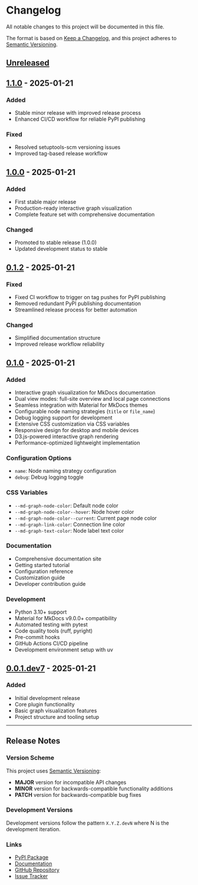 # Changelog

All notable changes to this project will be documented in this file.

The format is based on [Keep a Changelog](https://keepachangelog.com/en/1.0.0/),
and this project adheres to [Semantic Versioning](https://semver.org/spec/v2.0.0.html).

## [Unreleased]

## [1.1.0] - 2025-01-21

### Added

- Stable minor release with improved release process
- Enhanced CI/CD workflow for reliable PyPI publishing

### Fixed

- Resolved setuptools-scm versioning issues
- Improved tag-based release workflow

## [1.0.0] - 2025-01-21

### Added

- First stable major release
- Production-ready interactive graph visualization
- Complete feature set with comprehensive documentation

### Changed

- Promoted to stable release (1.0.0)
- Updated development status to stable

## [0.1.2] - 2025-01-21

### Fixed

- Fixed CI workflow to trigger on tag pushes for PyPI publishing
- Removed redundant PyPI publishing documentation
- Streamlined release process for better automation

### Changed

- Simplified documentation structure
- Improved release workflow reliability

## [0.1.0] - 2025-01-21

### Added

- Interactive graph visualization for MkDocs documentation
- Dual view modes: full-site overview and local page connections
- Seamless integration with Material for MkDocs themes
- Configurable node naming strategies (`title` or `file_name`)
- Debug logging support for development
- Extensive CSS customization via CSS variables
- Responsive design for desktop and mobile devices
- D3.js-powered interactive graph rendering
- Performance-optimized lightweight implementation

### Configuration Options

- `name`: Node naming strategy configuration
- `debug`: Debug logging toggle

### CSS Variables

- `--md-graph-node-color`: Default node color
- `--md-graph-node-color--hover`: Node hover color
- `--md-graph-node-color--current`: Current page node color
- `--md-graph-link-color`: Connection line color
- `--md-graph-text-color`: Node label text color

### Documentation

- Comprehensive documentation site
- Getting started tutorial
- Configuration reference
- Customization guide
- Developer contribution guide

### Development

- Python 3.10+ support
- Material for MkDocs v9.0.0+ compatibility
- Automated testing with pytest
- Code quality tools (ruff, pyright)
- Pre-commit hooks
- GitHub Actions CI/CD pipeline
- Development environment setup with uv

## [0.0.1.dev7] - 2025-01-21

### Added

- Initial development release
- Core plugin functionality
- Basic graph visualization features
- Project structure and tooling setup

---

## Release Notes

### Version Scheme

This project uses [Semantic Versioning](https://semver.org/spec/v2.0.0.html):

- **MAJOR** version for incompatible API changes
- **MINOR** version for backwards-compatible functionality additions
- **PATCH** version for backwards-compatible bug fixes

### Development Versions

Development versions follow the pattern `X.Y.Z.devN` where N is the development iteration.

### Links

- [PyPI Package](https://pypi.org/project/mkdocs-graph-plugin/)
- [Documentation](https://develmusa.github.io/mkdocs-graph-plugin/)
- [GitHub Repository](https://github.com/develmusa/mkdocs-graph-plugin)
- [Issue Tracker](https://github.com/develmusa/mkdocs-graph-plugin/issues)

[Unreleased]: https://github.com/develmusa/mkdocs-graph-plugin/compare/v1.1.0...HEAD
[1.1.0]: https://github.com/develmusa/mkdocs-graph-plugin/compare/v1.0.0...v1.1.0
[1.0.0]: https://github.com/develmusa/mkdocs-graph-plugin/compare/v0.1.2...v1.0.0
[0.1.2]: https://github.com/develmusa/mkdocs-graph-plugin/compare/v0.1.0...v0.1.2
[0.1.0]: https://github.com/develmusa/mkdocs-graph-plugin/compare/v0.0.1.dev7...v0.1.0
[0.0.1.dev7]: https://github.com/develmusa/mkdocs-graph-plugin/releases/tag/v0.0.1.dev7
